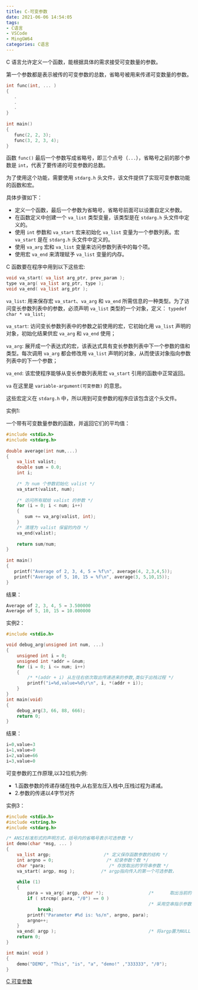 ```yaml
---
title: C-可变参数
date: 2021-06-06 14:54:05
tags:
- C语言
- VSCode
- MingGW64
categories: C语言
---
```


C 语言允许定义一个函数，能根据具体的需求接受可变数量的参数。

第一个参数都是表示被传的可变参数的总数，省略号被用来传递可变数量的参数。

```c
int func(int, ... ) 
{
   .
   .
   .
}
 
int main()
{
   func(2, 2, 3);
   func(3, 2, 3, 4);
}
```

函数 `func()` 最后一个参数写成省略号，即三个点号（`...`），省略号之前的那个参数是 `int`，代表了要传递的可变参数的总数。

为了使用这个功能，需要使用 `stdarg.h` 头文件，该文件提供了实现可变参数功能的函数和宏。

具体步骤如下：

* 定义一个函数，最后一个参数为省略号，省略号前面可以设置自定义参数。
* 在函数定义中创建一个 `va_list` 类型变量，该类型是在 `stdarg.h` 头文件中定义的。
* 使用 `int` 参数和 `va_start` 宏来初始化 `va_list` 变量为一个参数列表。宏 `va_start` 是在 `stdarg.h` 头文件中定义的。
* 使用 `va_arg` 宏和 `va_list` 变量来访问参数列表中的每个项。
* 使用宏 `va_end` 来清理赋予 `va_list` 变量的内存。

C 函数要在程序中用到以下这些宏:

```c
void va_start( va_list arg_ptr, prev_param ); 
type va_arg( va_list arg_ptr, type ); 
void va_end( va_list arg_ptr );
```

`va_list`: 用来保存宏 `va_start`、`va_arg` 和 `va_end` 所需信息的一种类型。为了访问变长参数列表中的参数，必须声明 `va_list` 类型的一个对象，定义： `typedef char * va_list;`

`va_start`: 访问变长参数列表中的参数之前使用的宏，它初始化用 `va_list` 声明的对象，初始化结果供宏 `va_arg` 和 `va_end` 使用；

`va_arg`: 展开成一个表达式的宏，该表达式具有变长参数列表中下一个参数的值和类型。每次调用 `va_arg` 都会修改用 `va_list` 声明的对象，从而使该对象指向参数列表中的下一个参数；

`va_end`: 该宏使程序能够从变长参数列表用宏 `va_start` 引用的函数中正常返回。

`va` 在这里是 `variable-argument(可变参数)` 的意思。

这些宏定义在 `stdarg.h` 中，所以用到可变参数的程序应该包含这个头文件。

实例1:

一个带有可变数量参数的函数，并返回它们的平均值：

```c
#include <stdio.h>
#include <stdarg.h>
 
double average(int num,...)
{
    va_list valist;
    double sum = 0.0;
    int i;
 
    /* 为 num 个参数初始化 valist */
    va_start(valist, num);
 
    /* 访问所有赋给 valist 的参数 */
    for (i = 0; i < num; i++)
    {
       sum += va_arg(valist, int);
    }
    /* 清理为 valist 保留的内存 */
    va_end(valist);
 
    return sum/num;
}
 
int main()
{
   printf("Average of 2, 3, 4, 5 = %f\n", average(4, 2,3,4,5));
   printf("Average of 5, 10, 15 = %f\n", average(3, 5,10,15));
}
```

结果：

```c
Average of 2, 3, 4, 5 = 3.500000
Average of 5, 10, 15 = 10.000000
```

实例2：

```c
#include <stdio.h>

void debug_arg(unsigned int num, ...) 
{
    unsigned int i = 0;
    unsigned int *addr = &num;
    for (i = 0; i <= num; i++) 
    {
        /* *(addr + i) 从左往右依次取出传递进来的参数,类似于出栈过程 */
        printf("i=%d,value=%d\r\n", i, *(addr + i));
    }
}
int main(void)
{
    debug_arg(3, 66, 88, 666);
    return 0;
}
```

结果：

```c
i=0,value=3
i=1,value=0
i=2,value=66
i=3,value=0
```

可变参数的工作原理,以32位机为例:

* 1.函数参数的传递存储在栈中,从右至左压入栈中,压栈过程为递减。
* 2.参数的传递以4字节对齐

实例3：

```c
#include <stdio.h>
#include <string.h>
#include <stdarg.h>

/* ANSI标准形式的声明方式，括号内的省略号表示可选参数 */  
int demo(char *msg, ... )  
{  
    va_list argp;                    /* 定义保存函数参数的结构 */  
    int argno = 0;                    /* 纪录参数个数 */  
    char *para;                        /* 存放取出的字符串参数 */                                      
    va_start( argp, msg );          /* argp指向传入的第一个可选参数，      msg是最后一个确定的参数 */  
    
    while (1) 
    {  
        para = va_arg( argp, char *);                 /*      取出当前的参数，类型为char *. */  
        if ( strcmp( para, "/0") == 0 )  
                                                      /* 采用空串指示参数输入结束 */  
            break;  
        printf("Parameter #%d is: %s/n", argno, para);  
        argno++;  
    }  
    va_end( argp );                                   /* 将argp置为NULL */  
    return 0;  
}

int main( void )  
{  
    demo("DEMO", "This", "is", "a", "demo!" ,"333333", "/0");  
} 
```

[C 可变参数](https://www.runoob.com/cprogramming/c-variable-arguments.html)
